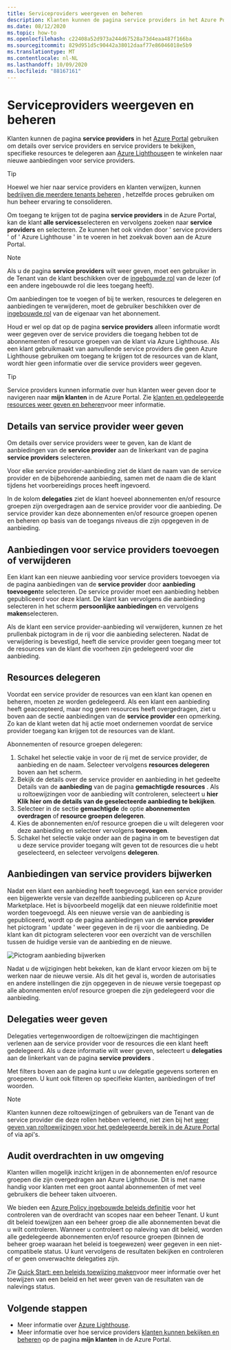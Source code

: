 ```yaml
---
title: Serviceproviders weergeven en beheren
description: Klanten kunnen de pagina service providers in het Azure Portal gebruiken om informatie over service providers, aanbiedingen van providers en gedelegeerde resources weer te geven.
ms.date: 08/12/2020
ms.topic: how-to
ms.openlocfilehash: c22408a52d973a244d67528a73d4eaa487f166ba
ms.sourcegitcommit: 829d951d5c90442a38012daaf77e86046018e5b9
ms.translationtype: MT
ms.contentlocale: nl-NL
ms.lasthandoff: 10/09/2020
ms.locfileid: "88167161"
---
```

# <a name="view-and-manage-service-providers"></a>Serviceproviders weergeven en beheren

Klanten kunnen de pagina **service providers** in het [Azure Portal](https://portal.azure.com) gebruiken om details over service providers en service providers te bekijken, specifieke resources te delegeren aan [Azure Lighthouse](../overview.md)en te winkelen naar nieuwe aanbiedingen voor service providers.

> [!TIP]
> Hoewel we hier naar service providers en klanten verwijzen, kunnen [bedrijven die meerdere tenants beheren](../concepts/enterprise.md) , hetzelfde proces gebruiken om hun beheer ervaring te consolideren.

Om toegang te krijgen tot de pagina **service providers** in de Azure Portal, kan de klant **alle services**selecteren en vervolgens zoeken naar **service providers** en selecteren. Ze kunnen het ook vinden door ' service providers ' of ' Azure Lighthouse ' in te voeren in het zoekvak boven aan de Azure Portal.

> [!NOTE]
> Als u de pagina **service providers** wilt weer geven, moet een gebruiker in de Tenant van de klant beschikken over de [ingebouwde rol](../../role-based-access-control/built-in-roles.md#reader) van de lezer (of een andere ingebouwde rol die lees toegang heeft).
>
> Om aanbiedingen toe te voegen of bij te werken, resources te delegeren en aanbiedingen te verwijderen, moet de gebruiker beschikken over de [ingebouwde rol](../../role-based-access-control/built-in-roles.md#owner) van de eigenaar van het abonnement.

Houd er wel op dat op de pagina **service providers** alleen informatie wordt weer gegeven over de service providers die toegang hebben tot de abonnementen of resource groepen van de klant via Azure Lighthouse. Als een klant gebruikmaakt van aanvullende service providers die geen Azure Lighthouse gebruiken om toegang te krijgen tot de resources van de klant, wordt hier geen informatie over die service providers weer gegeven.

> [!TIP]
> Service providers kunnen informatie over hun klanten weer geven door te navigeren naar **mijn klanten** in de Azure Portal. Zie [klanten en gedelegeerde resources weer geven en beheren](view-manage-customers.md)voor meer informatie.

## <a name="view-service-provider-details"></a>Details van service provider weer geven

Om details over service providers weer te geven, kan de klant de aanbiedingen van de **service provider** aan de linkerkant van de pagina **service providers** selecteren.

Voor elke service provider-aanbieding ziet de klant de naam van de service provider en de bijbehorende aanbieding, samen met de naam die de klant tijdens het voorbereidings proces heeft ingevoerd.

In de kolom **delegaties** ziet de klant hoeveel abonnementen en/of resource groepen zijn overgedragen aan de service provider voor die aanbieding. De service provider kan deze abonnementen en/of resource groepen openen en beheren op basis van de toegangs niveaus die zijn opgegeven in de aanbieding.

## <a name="add-or-remove-service-provider-offers"></a>Aanbiedingen voor service providers toevoegen of verwijderen

Een klant kan een nieuwe aanbieding voor service providers toevoegen via de pagina aanbiedingen van de **service provider** door **aanbieding toevoegen**te selecteren. De service provider moet een aanbieding hebben gepubliceerd voor deze klant. De klant kan vervolgens die aanbieding selecteren in het scherm **persoonlijke aanbiedingen** en vervolgens **maken**selecteren.

Als de klant een service provider-aanbieding wil verwijderen, kunnen ze het prullenbak pictogram in de rij voor die aanbieding selecteren. Nadat de verwijdering is bevestigd, heeft die service provider geen toegang meer tot de resources van de klant die voorheen zijn gedelegeerd voor die aanbieding.

## <a name="delegate-resources"></a>Resources delegeren

Voordat een service provider de resources van een klant kan openen en beheren, moeten ze worden gedelegeerd. Als een klant een aanbieding heeft geaccepteerd, maar nog geen resources heeft overgedragen, ziet u boven aan de sectie aanbiedingen van de **service provider** een opmerking. Zo kan de klant weten dat hij actie moet ondernemen voordat de service provider toegang kan krijgen tot de resources van de klant.

Abonnementen of resource groepen delegeren:

1. Schakel het selectie vakje in voor de rij met de service provider, de aanbieding en de naam. Selecteer vervolgens **resources delegeren** boven aan het scherm.
1. Bekijk de details over de service provider en aanbieding in het gedeelte Details van de **aanbieding** van de pagina **gemachtigde resources** . Als u roltoewijzingen voor de aanbieding wilt controleren, selecteert u **hier Klik hier om de details van de geselecteerde aanbieding te bekijken**.
1. Selecteer in de sectie **gemachtigde** de optie **abonnementen overdragen** of **resource groepen delegeren**.
1. Kies de abonnementen en/of resource groepen die u wilt delegeren voor deze aanbieding en selecteer vervolgens **toevoegen**.
1. Schakel het selectie vakje onder aan de pagina in om te bevestigen dat u deze service provider toegang wilt geven tot de resources die u hebt geselecteerd, en selecteer vervolgens **delegeren**.

## <a name="update-service-provider-offers"></a>Aanbiedingen van service providers bijwerken

Nadat een klant een aanbieding heeft toegevoegd, kan een service provider een bijgewerkte versie van dezelfde aanbieding publiceren op Azure Marketplace. Het is bijvoorbeeld mogelijk dat een nieuwe roldefinitie moet worden toegevoegd. Als een nieuwe versie van de aanbieding is gepubliceerd, wordt op de pagina aanbiedingen van de **service provider** het pictogram ' update ' weer gegeven in de rij voor die aanbieding. De klant kan dit pictogram selecteren voor een overzicht van de verschillen tussen de huidige versie van de aanbieding en de nieuwe.

 ![Pictogram aanbieding bijwerken](../media/update-offer.jpg)

Nadat u de wijzigingen hebt bekeken, kan de klant ervoor kiezen om bij te werken naar de nieuwe versie. Als dit het geval is, worden de autorisaties en andere instellingen die zijn opgegeven in de nieuwe versie toegepast op alle abonnementen en/of resource groepen die zijn gedelegeerd voor die aanbieding.

## <a name="view-delegations"></a>Delegaties weer geven

Delegaties vertegenwoordigen de roltoewijzingen die machtigingen verlenen aan de service provider voor de resources die een klant heeft gedelegeerd. Als u deze informatie wilt weer geven, selecteert u **delegaties** aan de linkerkant van de pagina **service providers** .

Met filters boven aan de pagina kunt u uw delegatie gegevens sorteren en groeperen. U kunt ook filteren op specifieke klanten, aanbiedingen of tref woorden.

> [!NOTE]
> Klanten kunnen deze roltoewijzingen of gebruikers van de Tenant van de service provider die deze rollen hebben verleend, niet zien bij het [weer geven van roltoewijzingen voor het gedelegeerde bereik in de Azure Portal](../../role-based-access-control/role-assignments-list-portal.md#list-role-assignments-at-a-scope) of via api's.

## <a name="audit-delegations-in-your-environment"></a>Audit overdrachten in uw omgeving

Klanten willen mogelijk inzicht krijgen in de abonnementen en/of resource groepen die zijn overgedragen aan Azure Lighthouse. Dit is met name handig voor klanten met een groot aantal abonnementen of met veel gebruikers die beheer taken uitvoeren.

We bieden een [Azure Policy ingebouwde beleids definitie](../../governance/policy/samples/built-in-policies.md#lighthouse) voor het controleren van de overdracht van scopes naar een beheer Tenant. U kunt dit beleid toewijzen aan een beheer groep die alle abonnementen bevat die u wilt controleren. Wanneer u controleert op naleving van dit beleid, worden alle gedelegeerde abonnementen en/of resource groepen (binnen de beheer groep waaraan het beleid is toegewezen) weer gegeven in een niet-compatibele status. U kunt vervolgens de resultaten bekijken en controleren of er geen onverwachte delegaties zijn.

Zie [Quick Start: een beleids toewijzing maken](../../governance/policy/assign-policy-portal.md)voor meer informatie over het toewijzen van een beleid en het weer geven van de resultaten van de nalevings status.

## <a name="next-steps"></a>Volgende stappen

- Meer informatie over [Azure Lighthouse](../overview.md).
- Meer informatie over hoe service providers [klanten kunnen bekijken en beheren](view-manage-customers.md) op de pagina **mijn klanten** in de Azure Portal.
